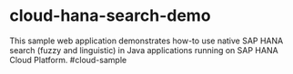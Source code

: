 cloud-hana-search-demo
======================

This sample web application demonstrates how-to use native SAP HANA search (fuzzy and linguistic) in Java applications running on SAP HANA Cloud Platform. #cloud-sample 
